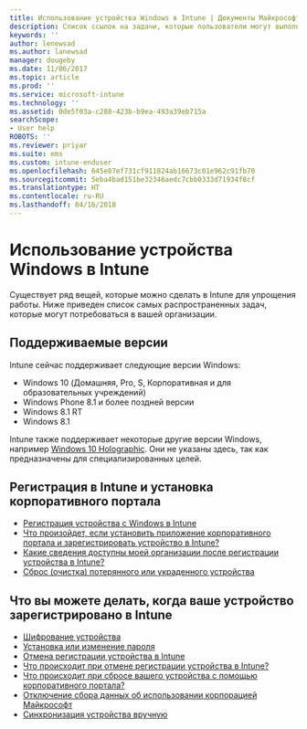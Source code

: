 ```yaml
---
title: Использование устройства Windows в Intune | Документы Майкрософт
description: Список ссылок на задачи, которые пользователи могут выполнять на устройстве Windows, зарегистрированном в Intune
keywords: ''
author: lenewsad
ms.author: lanewsad
manager: dougeby
ms.date: 11/06/2017
ms.topic: article
ms.prod: ''
ms.service: microsoft-intune
ms.technology: ''
ms.assetid: 0de5f03a-c288-423b-b9ea-493a39eb715a
searchScope:
- User help
ROBOTS: ''
ms.reviewer: priyar
ms.suite: ems
ms.custom: intune-enduser
ms.openlocfilehash: 645e87ef731cf911824ab16673c01e962c91fb70
ms.sourcegitcommit: 5eba4bad151be32346aedc7cbb0333d71934f8cf
ms.translationtype: HT
ms.contentlocale: ru-RU
ms.lasthandoff: 04/16/2018
---
```

# <a name="using-your-windows-device-with-intune"></a>Использование устройства Windows в Intune

Существует ряд вещей, которые можно сделать в Intune для упрощения работы. Ниже приведен список самых распространенных задач, которые могут потребоваться в вашей организации.

## <a name="supported-versions"></a>Поддерживаемые версии

Intune сейчас поддерживает следующие версии Windows:

* Windows 10 (Домашняя, Pro, S, Корпоративная и для образовательных учреждений)
* Windows Phone 8.1 и более поздней версии
* Windows 8.1 RT
* Windows 8.1

Intune также поддерживает некоторые другие версии Windows, например [Windows 10 Holographic](https://www.microsoft.com/hololens). Они не указаны здесь, так как предназначены для специализированных целей.

## <a name="enrolling-into-intune-and-installing-the-company-portal"></a>Регистрация в Intune и установка корпоративного портала

- [Регистрация устройства с Windows в Intune](enroll-your-device-in-intune-windows.md)
- [Что произойдет, если установить приложение корпоративного портала и зарегистрировать устройство в Intune?](what-happens-if-you-install-the-company-portal-app-and-enroll-your-device-in-intune-windows.md)
- [Какие сведения доступны моей организации после регистрации устройства в Intune?](what-info-can-your-company-see-when-you-enroll-your-device-in-intune.md)
- [Сброс (очистка) потерянного или украденного устройства](reset-erase-your-device-cpwebsite.md)

## <a name="things-you-can-do-when-your-device-is-enrolled-in-intune"></a>Что вы можете делать, когда ваше устройство зарегистрировано в Intune

- [Шифрование устройства](encrypt-your-device-windows.md)
- [Установка или изменение пароля](set-or-change-your-password-windows.md)
- [Отмена регистрации устройства в Intune](unenroll-your-device-from-intune-windows.md)
- [Что происходит при отмене регистрации устройства в Intune?](what-happens-if-you-unenroll-your-device-from-intune-windows.md)
- [Что происходит при сбросе вашего устройства с помощью корпоративного портала?](what-happens-if-you-reset-your-device-using-the-company-portal-windows.md)
- [Отключение сбора данных об использовании корпорацией Майкрософт](turn-off-microsoft-usage-data-collection-windows.md)
- [Синхронизация устройства вручную](sync-your-device-manually-windows.md)
